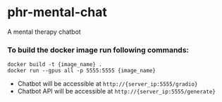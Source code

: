 # phr-mental-chat
A mental therapy chatbot

### To build the docker image run following commands:
```
docker build -t {image_name} .
docker run --gpus all -p 5555:5555 {image_name}
```
- Chatbot will be accessible at `http://{server_ip:5555/gradio}`
- Chatbot API will be accessible at `http://{server_ip:5555/generate}`
